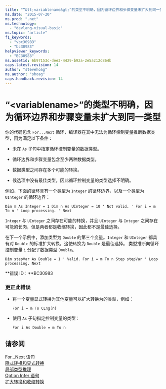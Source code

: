 ```yaml
---
title: "“&lt;variablename&gt;”的类型不明确，因为循环边界和步骤变量未扩大到同一类型 | Microsoft Docs"
ms.date: "2015-07-20"
ms.prod: ".net"
ms.technology: 
  - "devlang-visual-basic"
ms.topic: "article"
f1_keywords: 
  - "vbc30983"
  - "bc30983"
helpviewer_keywords: 
  - "BC30983"
ms.assetid: 6b97153c-dee3-4429-b92a-2e5a212c864b
caps.latest.revision: 14
author: "stevehoag"
ms.author: "shoag"
caps.handback.revision: 14
---
```

# “&lt;variablename&gt;”的类型不明确，因为循环边界和步骤变量未扩大到同一类型
你的代码包含 `For...Next` 循环，编译器在其中无法为循环控制变量推断数据类型，因为满足以下条件：  
  
-   未在 `As` 子句中指定循环控制变量的数据类型。  
  
-   循环边界和步骤变量包含至少两种数据类型。  
  
-   数据类型之间存在多个可能的转换。  
  
-   候选项中没有最佳类型，因此循环控制变量的类型选择不明确。  
  
 例如，下面的循环具有一个类型为 `Integer` 的循环边界，以及一个类型为 `UInteger` 的循环边界：  
  
```vb#  
Dim m As Integer = 1 Dim n As UInteger = 10 ' Not valid. ' For i = m To n ' Loop processing. ' Next  
```  
  
 `Integer` 与 `UInteger` 之间存在可能的转换，并且 `UInteger` 与 `Integer` 之间存在可能的长肉，但是两者都是收缩转换，因此都不是最佳选择。  
  
 在下一个示例中，添加类型为 `Double` 的第三个变量。`Integer` 和 `UInteger` 都具有对 `Double` 的标准扩大转换，这使转换为 `Double` 是最佳选择。 类型推断向循环控制变量 `i` 分配了数据类型 `Double`。  
  
```vb#  
Dim stepVar As Double = 1 ' Valid. For i = m To n Step stepVar ' Loop processing. Next  
```  
  
 **错误 ID：**BC30983  
  
### 更正此错误  
  
-   将一个变量显式转换为其他变量可以扩大转换为的类型，例如：  
  
    ```  
    For i = m To CLng(n)  
    ```  
  
-   使用 `As` 子句指定控制变量的类型：  
  
    ```  
    For i As Double = m To n   
    ```  
  
## 请参阅  
 [For...Next 语句](../../visual-basic/language-reference/statements/for-next-statement.md)   
 [隐式转换和显式转换](../../visual-basic/programming-guide/language-features/data-types/implicit-and-explicit-conversions.md)   
 [局部类型推理](../../visual-basic/programming-guide/language-features/variables/local-type-inference.md)   
 [Option Infer 语句](../../visual-basic/language-reference/statements/option-infer-statement.md)   
 [扩大转换和收缩转换](../../visual-basic/programming-guide/language-features/data-types/widening-and-narrowing-conversions.md)